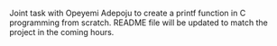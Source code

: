 Joint task with Opeyemi Adepoju to create a printf function in C programming from scratch.
README file will be updated to match the project in the coming hours.

